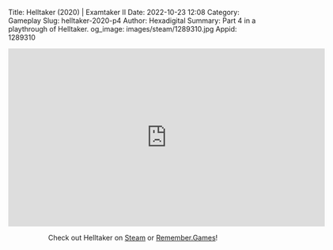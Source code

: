 Title: Helltaker (2020) | Examtaker II
Date: 2022-10-23 12:08
Category: Gameplay
Slug: helltaker-2020-p4
Author: Hexadigital
Summary: Part 4 in a playthrough of Helltaker.
og_image: images/steam/1289310.jpg
Appid: 1289310

<center><iframe src="https://www.youtube.com/embed/XvrPl35--vw?feature=oembed" allow="accelerometer; autoplay; encrypted-media; gyroscope; picture-in-picture" width="640" height="360" frameborder="0"></iframe>

Check out Helltaker on [Steam](https://store.steampowered.com/app/1289310/?curator_clanid=34633900) or [Remember.Games](https://remember.games/game/1062/helltaker/)!</center>

